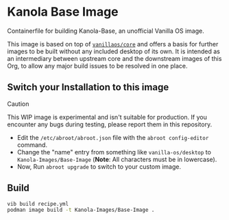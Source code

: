 # Kanola Base Image

Containerfile for building Kanola-Base, an unofficial Vanilla OS image.

This image is based on top of [`vanillaos/core`](https://github.com/Vanilla-OS/core-image/pkgs/container/core) and offers a basis for further images to be built without any included desktop of its own.
It is intended as an intermediary between upstream core and the downstream images of this Org, to allow any major build issues to be resolved in one place.

## Switch your Installation to this image

> [!CAUTION]
> This WIP image is experimental and isn't suitable for production. If you encounter any bugs during testing, please report them in this repository.

- Edit the `/etc/abroot/abroot.json` file with the `abroot config-editor` command.
- Change the "name" entry from something like `vanilla-os/desktop` to `Kanola-Images/Base-Image` (**Note**: All characters must be in lowercase).
- Now, Run `abroot upgrade` to switch to your custom image.

## Build

```bash
vib build recipe.yml
podman image build -t Kanola-Images/Base-Image .
```
